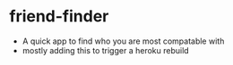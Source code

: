 # friend-finder
* A quick app to find who you are most compatable with
* mostly adding this to trigger a heroku rebuild